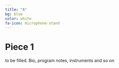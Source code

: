 ```yaml
---
title: "A"
bg: blue
color: white
fa-icon: microphone-stand
---
```


# Piece 1

to be filled. Bio, program notes, instruments and so on